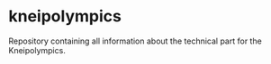 # kneipolympics
Repository containing all information about the technical part for the Kneipolympics.
